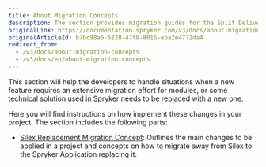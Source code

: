 ```yaml
---
title: About Migration Concepts
description: The section provides migration guides for the Split Delivery and Silex Replacement concepts.
originalLink: https://documentation.spryker.com/v3/docs/about-migration-concepts
originalArticleId: b7bc98a5-6228-47f8-8015-eba2e4772da4
redirect_from:
  - /v3/docs/about-migration-concepts
  - /v3/docs/en/about-migration-concepts
---
```


This section will help the developers to handle situations when a new feature requires an extensive migration effort for modules, or some technical solution used in Spryker needs to be replaced with a new one.

Here you will find instructions on how implement these changes in your project. The section includes the following parts:

* [Silex Replacement Migration Concept](/docs/scos/dev/migration-and-integration/201907.0/migration-concepts/silex-replacement/silex-replacement.html): Outlines the main changes to be applied in a project and concepts on how to migrate away from Silex to the Spryker Application replacing it.
